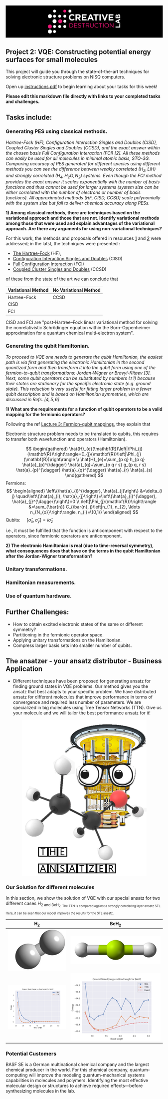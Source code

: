 ![CDL 2022 Cohort Project](../CDL_logo.jpg)

## Project 2: VQE: Constructing potential energy surfaces for small molecules

This project will guide you through the state-of-the-art techniques for solving electronic structure problems on NISQ computers.

Open up [instructions.pdf](./Instructions.pdf) to begin learning about your tasks for this week!

**Please edit this markdown file directly with links to your completed tasks and challenges.**

## Tasks include:

### Generating PES using classical methods.

*Hartree-Fock (HF), Configuration Interaction Singles and Doubles (CISD), Coupled Cluster Singles and Doubles (CCSD), and the exact answer within the chosen basis Full Configuration Interaction (FCI) [2]. All these methods can easily be used for all molecules in minimal atomic basis, STO-3G. Comparing accuracy of PES generated for different species using different methods you can see the difference between weakly correlated $\left(\mathrm{H}_{2}, \mathrm{LiH}\right)$ and strongly correlated $\left(\mathrm{H}_{4}, \mathrm{H}_{2} \mathrm{O}, \mathrm{N}_{2}\right)$ systems. Even though the FCI method provides the exact answer it scales exponentially with the number of basis functions and thus cannot be used for larger systems (system size can be either correlated with the number of electrons or number of basis functions). All approximated methods (HF, CISD, CCSD) scale polynomially with the system size but fail to deliver chemical accuracy along PESs.*

**1) Among classical methods, there are techniques based on the variational approach and those that are not. Identify variational methods among those that were used and explain advantages of the variational approach. Are there any arguments for using non-variational techniques?**


For this work, the methods and proposals offered in resources [1](https://www.youtube.com/user/AAA22254/videos) and [2](./S1_Classical_Methods.ipynb) were addressed; in the latst, the techniques were presented : 

- [The Hartree-Fock](https://en.wikipedia.org/wiki/Hartree%E2%80%93Fock_method) (HF), 
- [Configuration Interaction Singles and Doubles](https://en.wikipedia.org/wiki/Configuration_interaction) (CISD) 
- [Full Configuration Interaction](https://en.wikipedia.org/wiki/Configuration_interaction) (FCI) 
- [Coupled Cluster Singles and Doubles](https://en.wikipedia.org/wiki/Coupled_cluster) (CCSD) 


of these from the state of the art we can conclude that  


|Variational Method      | No Variational Method| 
|----------------------- | -------------------- | 
| Hartree-Fock           | CCSD                 | 
| CISD			         | 				        | 
| FCI                    | 				        | 


CISD and FCI are "post-Hartree–Fock linear variational method for solving the nonrelativistic Schrödinger equation within the Born–Oppenheimer approximation for a quantum chemical multi-electron system".


### Generating the qubit Hamiltonian.


*To proceed to VQE one needs to generate the qubit Hamiltonian, the easiest path is via first generating the electronic Hamiltonian in the second quantized form and then transform it into the qubit form using one of the fermion-to-qubit transformations: Jordan-Wigner or Bravyi-Kitaev [3]. Next, some qubit operators can be substituted by numbers $(\pm 1)$ because their states are stationary for the specific electronic state (e.g. ground state). This reduction is very useful for fitting larger problem in a fewer qubit description and is based on Hamiltonian symmetries, which are discussed in Refs. $[4,5,6]$*

**1) What are the requirements for a function of qubit operators to be a valid mapping for the fermionic operators?**


Following the ref [Lecture 3: Fermion-qubit mappings](https://www.youtube.com/watch?v=W8SW3qp3RzY), they explain that

Electronic structure problem needs to be translated to qubits, this requires to transfer both wavefunction and operators (Hamiltonian).

$$
\begin{gathered}
\hat{H}_{e}(\mathbf{R})\left|\Phi_{j}(\mathbf{R})\right\rangle=E_{j}(\mathbf{R})\left|\Phi_{j}(\mathbf{R})\right\rangle \\
\hat{H}_{e}=\sum_{p q} h_{p q} \hat{a}_{p}^{\dagger} \hat{a}_{q}+\sum_{p q r s} g_{p q, r s} \hat{a}_{p}^{\dagger} \hat{a}_{q}^{\dagger} \hat{a}_{r} \hat{a}_{s}
\end{gathered}
$$
Fermions:
$$
\begin{aligned}
\left\{\hat{a}_{i}^{\dagger}, \hat{a}_{j}\right\} &=\delta_{i j} \quad\left\{\hat{a}_{i}, \hat{a}_{j}\right\}=\left\{\hat{a}_{i}^{\dagger}, \hat{a}_{j}^{\dagger}\right\}=0 \\
\left|\Phi_{j}(\mathbf{R})\right\rangle &=\sum_{\bar{n}} C_{\bar{n}, j}\left|n_{1}, n_{2}, \ldots n_{N_{o}}\right\rangle, n_{i}=\{0,1\}
\end{aligned}
$$
Qubits: $\quad\left[\hat{\sigma}_{x}, \hat{\sigma}_{y}\right]=i \hat{\sigma}_{z}$


i.e., it must be fulfilled that the function is anticomponent with respect to the operators, since fermionic operators are anticomponent.


**2) The electronic Hamiltonian is real (due to time-reversal symmetry), what consequences does that have on the terms in the qubit Hamiltonian after the Jordan-Wigner transformation?**


### Unitary transformations.


### Hamiltonian measurements.


### Use of quantum hardware.








## Further Challenges:

- How to obtain excited electronic states of the same or different symmetry?
- Partitioning in the fermionic operator space.
- Applying unitary transformations on the Hamiltonian.
- Compress larger basis sets into smaller number of qubits.

## The ansatzer - your ansatz distributor - Business Application

- Different techniques have been proposed for generating ansatz for finding ground states in VQE problems. Our method gives you the ansatz that best adapts to your specific problem. We have distributed ansatz for different molecules that improve performance in terms of convergence and required less number of parameters. We are specialized in big molecules using Tree Tensor Networks (TTN). Give us your molecule and we will tailor the best performance ansatz for it!

<center><img src="./Images/theAnsatzer.png" width="400"></center>

### Our Solution for different molecules 

In this section, we show the solution of VQE with our special ansatz for two different cases H<sub>2 and BeH<sub>2. The TTN is compared against a strongly correlating layer ansatz STL. Here, it can be seen that our model improves the results for the STL ansatz. 

| **H<sub>2**| **BeH<sub>2**    |
| ------------ | ------------------------ |
| ![image](Images/H2.png) | ![image](Images/BeH2.png) |
| ![image](Images/H2_TTNvsSEL.png) | ![image](Images/TTNvsSEL.png) |


### Potential Customers

BASF SE is a German multinational chemical company and the largest chemical producer in the world. For this chemical company, quantum-computing will improve the modeling quantum-mechanical systems capabilities in molecules and polymers. Identifying the most effective molecular design or structures to achieve required effects—before synthesizing molecules in the lab.
